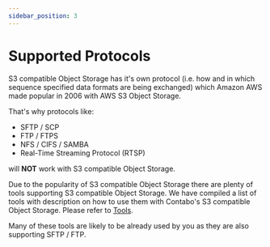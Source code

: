 ```yaml
---
sidebar_position: 3
---
```


# Supported Protocols

S3 compatible Object Storage has it's own protocol (i.e. how and in which sequence specified data formats are being exchanged) which Amazon AWS made popular in 2006 with AWS S3 Object Storage.

That's why protocols like:

* SFTP / SCP
* FTP / FTPS
* NFS / CIFS / SAMBA
* Real-Time Streaming Protocol (RTSP)

will **NOT** work with S3 compatible Object Storage.

Due to the popularity of S3 compatible Object Storage there are plenty of tools supporting S3 compatible Object Storage. We have compiled a list of tools with description on how to use them with Contabo's S3 compatible Object Storage. Please refer to [Tools](/docs/Object-Storage/Tools/compatibility).

Many of these tools are likely to be already used by you as they are also supporting SFTP / FTP.